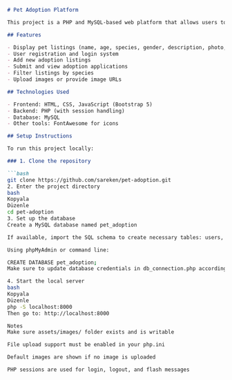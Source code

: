 ```markdown
# Pet Adoption Platform

This project is a PHP and MySQL-based web platform that allows users to view and adopt stray animals. Animal shelters or individual users can post adoption listings. Interested users can apply and get in touch.

## Features

- Display pet listings (name, age, species, gender, description, photo, city)
- User registration and login system
- Add new adoption listings
- Submit and view adoption applications
- Filter listings by species
- Upload images or provide image URLs

## Technologies Used

- Frontend: HTML, CSS, JavaScript (Bootstrap 5)
- Backend: PHP (with session handling)
- Database: MySQL
- Other tools: FontAwesome for icons

## Setup Instructions

To run this project locally:

### 1. Clone the repository

```bash
git clone https://github.com/sareken/pet-adoption.git
2. Enter the project directory
bash
Kopyala
Düzenle
cd pet-adoption
3. Set up the database
Create a MySQL database named pet_adoption

If available, import the SQL schema to create necessary tables: users, pets, adoption_requests

Using phpMyAdmin or command line:

CREATE DATABASE pet_adoption;
Make sure to update database credentials in db_connection.php accordingly.

4. Start the local server
bash
Kopyala
Düzenle
php -S localhost:8000
Then go to: http://localhost:8000

Notes
Make sure assets/images/ folder exists and is writable

File upload support must be enabled in your php.ini

Default images are shown if no image is uploaded

PHP sessions are used for login, logout, and flash messages



